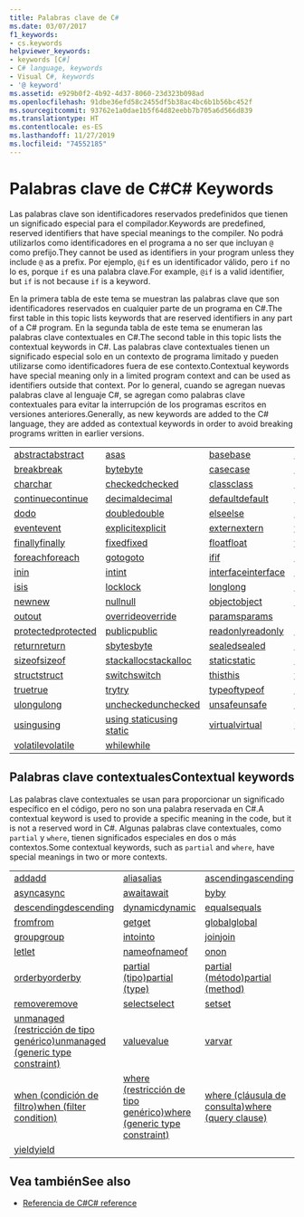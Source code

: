 ```yaml
---
title: Palabras clave de C#
ms.date: 03/07/2017
f1_keywords:
- cs.keywords
helpviewer_keywords:
- keywords [C#]
- C# language, keywords
- Visual C#, keywords
- '@ keyword'
ms.assetid: e929b0f2-4b92-4d37-8060-23d323b098ad
ms.openlocfilehash: 91dbe36efd58c2455df5b38ac4bc6b1b56bc452f
ms.sourcegitcommit: 93762e1a0dae1b5f64d82eebb7b705a6d566d839
ms.translationtype: HT
ms.contentlocale: es-ES
ms.lasthandoff: 11/27/2019
ms.locfileid: "74552185"
---
```

# <a name="c-keywords"></a><span data-ttu-id="3eb0d-102">Palabras clave de C#</span><span class="sxs-lookup"><span data-stu-id="3eb0d-102">C# Keywords</span></span>

<span data-ttu-id="3eb0d-103">Las palabras clave son identificadores reservados predefinidos que tienen un significado especial para el compilador.</span><span class="sxs-lookup"><span data-stu-id="3eb0d-103">Keywords are predefined, reserved identifiers that have special meanings to the compiler.</span></span> <span data-ttu-id="3eb0d-104">No podrá utilizarlos como identificadores en el programa a no ser que incluyan `@` como prefijo.</span><span class="sxs-lookup"><span data-stu-id="3eb0d-104">They cannot be used as identifiers in your program unless they include `@` as a prefix.</span></span> <span data-ttu-id="3eb0d-105">Por ejemplo, `@if` es un identificador válido, pero `if` no lo es, porque `if` es una palabra clave.</span><span class="sxs-lookup"><span data-stu-id="3eb0d-105">For example, `@if` is a valid identifier, but `if` is not because `if` is a keyword.</span></span>  
  
 <span data-ttu-id="3eb0d-106">En la primera tabla de este tema se muestran las palabras clave que son identificadores reservados en cualquier parte de un programa en C#.</span><span class="sxs-lookup"><span data-stu-id="3eb0d-106">The first table in this topic lists keywords that are reserved identifiers in any part of a C# program.</span></span> <span data-ttu-id="3eb0d-107">En la segunda tabla de este tema se enumeran las palabras clave contextuales en C#.</span><span class="sxs-lookup"><span data-stu-id="3eb0d-107">The second table in this topic lists the contextual keywords in C#.</span></span> <span data-ttu-id="3eb0d-108">Las palabras clave contextuales tienen un significado especial solo en un contexto de programa limitado y pueden utilizarse como identificadores fuera de ese contexto.</span><span class="sxs-lookup"><span data-stu-id="3eb0d-108">Contextual keywords have special meaning only in a limited program context and can be used as identifiers outside that context.</span></span> <span data-ttu-id="3eb0d-109">Por lo general, cuando se agregan nuevas palabras clave al lenguaje C#, se agregan como palabras clave contextuales para evitar la interrupción de los programas escritos en versiones anteriores.</span><span class="sxs-lookup"><span data-stu-id="3eb0d-109">Generally, as new keywords are added to the C# language, they are added as contextual keywords in order to avoid breaking programs written in earlier versions.</span></span>  
  
|||||  
|---|---|---|---|  
|[<span data-ttu-id="3eb0d-110">abstract</span><span class="sxs-lookup"><span data-stu-id="3eb0d-110">abstract</span></span>](abstract.md)|[<span data-ttu-id="3eb0d-111">as</span><span class="sxs-lookup"><span data-stu-id="3eb0d-111">as</span></span>](../operators/type-testing-and-cast.md#as-operator)|[<span data-ttu-id="3eb0d-112">base</span><span class="sxs-lookup"><span data-stu-id="3eb0d-112">base</span></span>](base.md)|[<span data-ttu-id="3eb0d-113">bool</span><span class="sxs-lookup"><span data-stu-id="3eb0d-113">bool</span></span>](../builtin-types/bool.md)|  
|[<span data-ttu-id="3eb0d-114">break</span><span class="sxs-lookup"><span data-stu-id="3eb0d-114">break</span></span>](break.md)|[<span data-ttu-id="3eb0d-115">byte</span><span class="sxs-lookup"><span data-stu-id="3eb0d-115">byte</span></span>](../builtin-types/integral-numeric-types.md)|[<span data-ttu-id="3eb0d-116">case</span><span class="sxs-lookup"><span data-stu-id="3eb0d-116">case</span></span>](switch.md)|[<span data-ttu-id="3eb0d-117">catch</span><span class="sxs-lookup"><span data-stu-id="3eb0d-117">catch</span></span>](try-catch.md)|  
|[<span data-ttu-id="3eb0d-118">char</span><span class="sxs-lookup"><span data-stu-id="3eb0d-118">char</span></span>](../builtin-types/char.md)|[<span data-ttu-id="3eb0d-119">checked</span><span class="sxs-lookup"><span data-stu-id="3eb0d-119">checked</span></span>](checked.md)|[<span data-ttu-id="3eb0d-120">class</span><span class="sxs-lookup"><span data-stu-id="3eb0d-120">class</span></span>](class.md)|[<span data-ttu-id="3eb0d-121">const</span><span class="sxs-lookup"><span data-stu-id="3eb0d-121">const</span></span>](const.md)|  
|[<span data-ttu-id="3eb0d-122">continue</span><span class="sxs-lookup"><span data-stu-id="3eb0d-122">continue</span></span>](continue.md)|[<span data-ttu-id="3eb0d-123">decimal</span><span class="sxs-lookup"><span data-stu-id="3eb0d-123">decimal</span></span>](../builtin-types/floating-point-numeric-types.md)|[<span data-ttu-id="3eb0d-124">default</span><span class="sxs-lookup"><span data-stu-id="3eb0d-124">default</span></span>](default.md)|[<span data-ttu-id="3eb0d-125">delegate</span><span class="sxs-lookup"><span data-stu-id="3eb0d-125">delegate</span></span>](../builtin-types/reference-types.md)|  
|[<span data-ttu-id="3eb0d-126">do</span><span class="sxs-lookup"><span data-stu-id="3eb0d-126">do</span></span>](do.md)|[<span data-ttu-id="3eb0d-127">double</span><span class="sxs-lookup"><span data-stu-id="3eb0d-127">double</span></span>](../builtin-types/floating-point-numeric-types.md)|[<span data-ttu-id="3eb0d-128">else</span><span class="sxs-lookup"><span data-stu-id="3eb0d-128">else</span></span>](if-else.md)|[<span data-ttu-id="3eb0d-129">enum</span><span class="sxs-lookup"><span data-stu-id="3eb0d-129">enum</span></span>](enum.md)|  
|[<span data-ttu-id="3eb0d-130">event</span><span class="sxs-lookup"><span data-stu-id="3eb0d-130">event</span></span>](event.md)|[<span data-ttu-id="3eb0d-131">explicit</span><span class="sxs-lookup"><span data-stu-id="3eb0d-131">explicit</span></span>](../operators/user-defined-conversion-operators.md)|[<span data-ttu-id="3eb0d-132">extern</span><span class="sxs-lookup"><span data-stu-id="3eb0d-132">extern</span></span>](extern.md)|[<span data-ttu-id="3eb0d-133">false</span><span class="sxs-lookup"><span data-stu-id="3eb0d-133">false</span></span>](../builtin-types/bool.md)|  
|[<span data-ttu-id="3eb0d-134">finally</span><span class="sxs-lookup"><span data-stu-id="3eb0d-134">finally</span></span>](try-finally.md)|[<span data-ttu-id="3eb0d-135">fixed</span><span class="sxs-lookup"><span data-stu-id="3eb0d-135">fixed</span></span>](fixed-statement.md)|[<span data-ttu-id="3eb0d-136">float</span><span class="sxs-lookup"><span data-stu-id="3eb0d-136">float</span></span>](../builtin-types/floating-point-numeric-types.md)|[<span data-ttu-id="3eb0d-137">for</span><span class="sxs-lookup"><span data-stu-id="3eb0d-137">for</span></span>](for.md)|  
|[<span data-ttu-id="3eb0d-138">foreach</span><span class="sxs-lookup"><span data-stu-id="3eb0d-138">foreach</span></span>](foreach-in.md)|[<span data-ttu-id="3eb0d-139">goto</span><span class="sxs-lookup"><span data-stu-id="3eb0d-139">goto</span></span>](goto.md)|[<span data-ttu-id="3eb0d-140">if</span><span class="sxs-lookup"><span data-stu-id="3eb0d-140">if</span></span>](if-else.md)|[<span data-ttu-id="3eb0d-141">implicit</span><span class="sxs-lookup"><span data-stu-id="3eb0d-141">implicit</span></span>](../operators/user-defined-conversion-operators.md)|  
|[<span data-ttu-id="3eb0d-142">in</span><span class="sxs-lookup"><span data-stu-id="3eb0d-142">in</span></span>](in.md)|[<span data-ttu-id="3eb0d-143">int</span><span class="sxs-lookup"><span data-stu-id="3eb0d-143">int</span></span>](../builtin-types/integral-numeric-types.md)|[<span data-ttu-id="3eb0d-144">interface</span><span class="sxs-lookup"><span data-stu-id="3eb0d-144">interface</span></span>](interface.md)|[<span data-ttu-id="3eb0d-145">internal</span><span class="sxs-lookup"><span data-stu-id="3eb0d-145">internal</span></span>](internal.md)|
|[<span data-ttu-id="3eb0d-146">is</span><span class="sxs-lookup"><span data-stu-id="3eb0d-146">is</span></span>](is.md)|[<span data-ttu-id="3eb0d-147">lock</span><span class="sxs-lookup"><span data-stu-id="3eb0d-147">lock</span></span>](lock-statement.md)|[<span data-ttu-id="3eb0d-148">long</span><span class="sxs-lookup"><span data-stu-id="3eb0d-148">long</span></span>](../builtin-types/integral-numeric-types.md)|[<span data-ttu-id="3eb0d-149">namespace</span><span class="sxs-lookup"><span data-stu-id="3eb0d-149">namespace</span></span>](namespace.md)|
|[<span data-ttu-id="3eb0d-150">new</span><span class="sxs-lookup"><span data-stu-id="3eb0d-150">new</span></span>](../operators/new-operator.md)|[<span data-ttu-id="3eb0d-151">null</span><span class="sxs-lookup"><span data-stu-id="3eb0d-151">null</span></span>](null.md)|[<span data-ttu-id="3eb0d-152">object</span><span class="sxs-lookup"><span data-stu-id="3eb0d-152">object</span></span>](../builtin-types/reference-types.md)|[<span data-ttu-id="3eb0d-153">operator</span><span class="sxs-lookup"><span data-stu-id="3eb0d-153">operator</span></span>](../operators/operator-overloading.md)|
|[<span data-ttu-id="3eb0d-154">out</span><span class="sxs-lookup"><span data-stu-id="3eb0d-154">out</span></span>](out.md)|[<span data-ttu-id="3eb0d-155">override</span><span class="sxs-lookup"><span data-stu-id="3eb0d-155">override</span></span>](override.md)|[<span data-ttu-id="3eb0d-156">params</span><span class="sxs-lookup"><span data-stu-id="3eb0d-156">params</span></span>](params.md)|[<span data-ttu-id="3eb0d-157">private</span><span class="sxs-lookup"><span data-stu-id="3eb0d-157">private</span></span>](private.md)|
|[<span data-ttu-id="3eb0d-158">protected</span><span class="sxs-lookup"><span data-stu-id="3eb0d-158">protected</span></span>](protected.md)|[<span data-ttu-id="3eb0d-159">public</span><span class="sxs-lookup"><span data-stu-id="3eb0d-159">public</span></span>](public.md)|[<span data-ttu-id="3eb0d-160">readonly</span><span class="sxs-lookup"><span data-stu-id="3eb0d-160">readonly</span></span>](readonly.md)|[<span data-ttu-id="3eb0d-161">ref</span><span class="sxs-lookup"><span data-stu-id="3eb0d-161">ref</span></span>](ref.md)|
|[<span data-ttu-id="3eb0d-162">return</span><span class="sxs-lookup"><span data-stu-id="3eb0d-162">return</span></span>](return.md)|[<span data-ttu-id="3eb0d-163">sbyte</span><span class="sxs-lookup"><span data-stu-id="3eb0d-163">sbyte</span></span>](../builtin-types/integral-numeric-types.md)|[<span data-ttu-id="3eb0d-164">sealed</span><span class="sxs-lookup"><span data-stu-id="3eb0d-164">sealed</span></span>](sealed.md)|[<span data-ttu-id="3eb0d-165">short</span><span class="sxs-lookup"><span data-stu-id="3eb0d-165">short</span></span>](../builtin-types/integral-numeric-types.md)||
[<span data-ttu-id="3eb0d-166">sizeof</span><span class="sxs-lookup"><span data-stu-id="3eb0d-166">sizeof</span></span>](../operators/sizeof.md)|[<span data-ttu-id="3eb0d-167">stackalloc</span><span class="sxs-lookup"><span data-stu-id="3eb0d-167">stackalloc</span></span>](../operators/stackalloc.md)|[<span data-ttu-id="3eb0d-168">static</span><span class="sxs-lookup"><span data-stu-id="3eb0d-168">static</span></span>](static.md)|[<span data-ttu-id="3eb0d-169">string</span><span class="sxs-lookup"><span data-stu-id="3eb0d-169">string</span></span>](../builtin-types/reference-types.md)|
|[<span data-ttu-id="3eb0d-170">struct</span><span class="sxs-lookup"><span data-stu-id="3eb0d-170">struct</span></span>](struct.md)|[<span data-ttu-id="3eb0d-171">switch</span><span class="sxs-lookup"><span data-stu-id="3eb0d-171">switch</span></span>](switch.md)|[<span data-ttu-id="3eb0d-172">this</span><span class="sxs-lookup"><span data-stu-id="3eb0d-172">this</span></span>](this.md)|[<span data-ttu-id="3eb0d-173">throw</span><span class="sxs-lookup"><span data-stu-id="3eb0d-173">throw</span></span>](throw.md)|
|[<span data-ttu-id="3eb0d-174">true</span><span class="sxs-lookup"><span data-stu-id="3eb0d-174">true</span></span>](../builtin-types/bool.md)|[<span data-ttu-id="3eb0d-175">try</span><span class="sxs-lookup"><span data-stu-id="3eb0d-175">try</span></span>](try-catch.md)|[<span data-ttu-id="3eb0d-176">typeof</span><span class="sxs-lookup"><span data-stu-id="3eb0d-176">typeof</span></span>](../operators/type-testing-and-cast.md#typeof-operator)|[<span data-ttu-id="3eb0d-177">uint</span><span class="sxs-lookup"><span data-stu-id="3eb0d-177">uint</span></span>](../builtin-types/integral-numeric-types.md)|
|[<span data-ttu-id="3eb0d-178">ulong</span><span class="sxs-lookup"><span data-stu-id="3eb0d-178">ulong</span></span>](../builtin-types/integral-numeric-types.md)|[<span data-ttu-id="3eb0d-179">unchecked</span><span class="sxs-lookup"><span data-stu-id="3eb0d-179">unchecked</span></span>](unchecked.md)|[<span data-ttu-id="3eb0d-180">unsafe</span><span class="sxs-lookup"><span data-stu-id="3eb0d-180">unsafe</span></span>](unsafe.md)|[<span data-ttu-id="3eb0d-181">ushort</span><span class="sxs-lookup"><span data-stu-id="3eb0d-181">ushort</span></span>](../builtin-types/integral-numeric-types.md)|
|[<span data-ttu-id="3eb0d-182">using</span><span class="sxs-lookup"><span data-stu-id="3eb0d-182">using</span></span>](using.md)|[<span data-ttu-id="3eb0d-183">using static</span><span class="sxs-lookup"><span data-stu-id="3eb0d-183">using static</span></span>](using-static.md)|[<span data-ttu-id="3eb0d-184">virtual</span><span class="sxs-lookup"><span data-stu-id="3eb0d-184">virtual</span></span>](virtual.md)|[<span data-ttu-id="3eb0d-185">void</span><span class="sxs-lookup"><span data-stu-id="3eb0d-185">void</span></span>](void.md)|
|[<span data-ttu-id="3eb0d-186">volatile</span><span class="sxs-lookup"><span data-stu-id="3eb0d-186">volatile</span></span>](volatile.md)|[<span data-ttu-id="3eb0d-187">while</span><span class="sxs-lookup"><span data-stu-id="3eb0d-187">while</span></span>](while.md)|

## <a name="contextual-keywords"></a><span data-ttu-id="3eb0d-188">Palabras clave contextuales</span><span class="sxs-lookup"><span data-stu-id="3eb0d-188">Contextual keywords</span></span>

 <span data-ttu-id="3eb0d-189">Las palabras clave contextuales se usan para proporcionar un significado específico en el código, pero no son una palabra reservada en C#.</span><span class="sxs-lookup"><span data-stu-id="3eb0d-189">A contextual keyword is used to provide a specific meaning in the code, but it is not a reserved word in C#.</span></span> <span data-ttu-id="3eb0d-190">Algunas palabras clave contextuales, como `partial` y `where`, tienen significados especiales en dos o más contextos.</span><span class="sxs-lookup"><span data-stu-id="3eb0d-190">Some contextual keywords, such as `partial` and `where`, have special meanings in two or more contexts.</span></span>  
  
||||  
|---|---|---|  
|[<span data-ttu-id="3eb0d-191">add</span><span class="sxs-lookup"><span data-stu-id="3eb0d-191">add</span></span>](add.md)|[<span data-ttu-id="3eb0d-192">alias</span><span class="sxs-lookup"><span data-stu-id="3eb0d-192">alias</span></span>](extern-alias.md)|[<span data-ttu-id="3eb0d-193">ascending</span><span class="sxs-lookup"><span data-stu-id="3eb0d-193">ascending</span></span>](ascending.md)|
|[<span data-ttu-id="3eb0d-194">async</span><span class="sxs-lookup"><span data-stu-id="3eb0d-194">async</span></span>](async.md)|[<span data-ttu-id="3eb0d-195">await</span><span class="sxs-lookup"><span data-stu-id="3eb0d-195">await</span></span>](../operators/await.md)|[<span data-ttu-id="3eb0d-196">by</span><span class="sxs-lookup"><span data-stu-id="3eb0d-196">by</span></span>](by.md)|
|[<span data-ttu-id="3eb0d-197">descending</span><span class="sxs-lookup"><span data-stu-id="3eb0d-197">descending</span></span>](descending.md)|[<span data-ttu-id="3eb0d-198">dynamic</span><span class="sxs-lookup"><span data-stu-id="3eb0d-198">dynamic</span></span>](../builtin-types/reference-types.md)|[<span data-ttu-id="3eb0d-199">equals</span><span class="sxs-lookup"><span data-stu-id="3eb0d-199">equals</span></span>](equals.md)|
|[<span data-ttu-id="3eb0d-200">from</span><span class="sxs-lookup"><span data-stu-id="3eb0d-200">from</span></span>](from-clause.md)|[<span data-ttu-id="3eb0d-201">get</span><span class="sxs-lookup"><span data-stu-id="3eb0d-201">get</span></span>](get.md)|[<span data-ttu-id="3eb0d-202">global</span><span class="sxs-lookup"><span data-stu-id="3eb0d-202">global</span></span>](../operators/namespace-alias-qualifier.md)|
|[<span data-ttu-id="3eb0d-203">group</span><span class="sxs-lookup"><span data-stu-id="3eb0d-203">group</span></span>](group-clause.md)|[<span data-ttu-id="3eb0d-204">into</span><span class="sxs-lookup"><span data-stu-id="3eb0d-204">into</span></span>](into.md)|[<span data-ttu-id="3eb0d-205">join</span><span class="sxs-lookup"><span data-stu-id="3eb0d-205">join</span></span>](join-clause.md)|
|[<span data-ttu-id="3eb0d-206">let</span><span class="sxs-lookup"><span data-stu-id="3eb0d-206">let</span></span>](let-clause.md)|[<span data-ttu-id="3eb0d-207">nameof</span><span class="sxs-lookup"><span data-stu-id="3eb0d-207">nameof</span></span>](../operators/nameof.md)|[<span data-ttu-id="3eb0d-208">on</span><span class="sxs-lookup"><span data-stu-id="3eb0d-208">on</span></span>](on.md)|
|[<span data-ttu-id="3eb0d-209">orderby</span><span class="sxs-lookup"><span data-stu-id="3eb0d-209">orderby</span></span>](orderby-clause.md)|[<span data-ttu-id="3eb0d-210">partial (tipo)</span><span class="sxs-lookup"><span data-stu-id="3eb0d-210">partial (type)</span></span>](partial-type.md)|[<span data-ttu-id="3eb0d-211">partial (método)</span><span class="sxs-lookup"><span data-stu-id="3eb0d-211">partial (method)</span></span>](partial-method.md)|
|[<span data-ttu-id="3eb0d-212">remove</span><span class="sxs-lookup"><span data-stu-id="3eb0d-212">remove</span></span>](remove.md)|[<span data-ttu-id="3eb0d-213">select</span><span class="sxs-lookup"><span data-stu-id="3eb0d-213">select</span></span>](select-clause.md)|[<span data-ttu-id="3eb0d-214">set</span><span class="sxs-lookup"><span data-stu-id="3eb0d-214">set</span></span>](set.md)|
|[<span data-ttu-id="3eb0d-215">unmanaged (restricción de tipo genérico)</span><span class="sxs-lookup"><span data-stu-id="3eb0d-215">unmanaged (generic type constraint)</span></span>](where-generic-type-constraint.md)|[<span data-ttu-id="3eb0d-216">value</span><span class="sxs-lookup"><span data-stu-id="3eb0d-216">value</span></span>](value.md)|[<span data-ttu-id="3eb0d-217">var</span><span class="sxs-lookup"><span data-stu-id="3eb0d-217">var</span></span>](var.md)|
|[<span data-ttu-id="3eb0d-218">when (condición de filtro)</span><span class="sxs-lookup"><span data-stu-id="3eb0d-218">when (filter condition)</span></span>](when.md)|[<span data-ttu-id="3eb0d-219">where (restricción de tipo genérico)</span><span class="sxs-lookup"><span data-stu-id="3eb0d-219">where (generic type constraint)</span></span>](where-generic-type-constraint.md)|[<span data-ttu-id="3eb0d-220">where (cláusula de consulta)</span><span class="sxs-lookup"><span data-stu-id="3eb0d-220">where (query clause)</span></span>](where-clause.md)|
|[<span data-ttu-id="3eb0d-221">yield</span><span class="sxs-lookup"><span data-stu-id="3eb0d-221">yield</span></span>](yield.md)| | |
  
## <a name="see-also"></a><span data-ttu-id="3eb0d-222">Vea también</span><span class="sxs-lookup"><span data-stu-id="3eb0d-222">See also</span></span>

- [<span data-ttu-id="3eb0d-223">Referencia de C#</span><span class="sxs-lookup"><span data-stu-id="3eb0d-223">C# reference</span></span>](../index.md)
